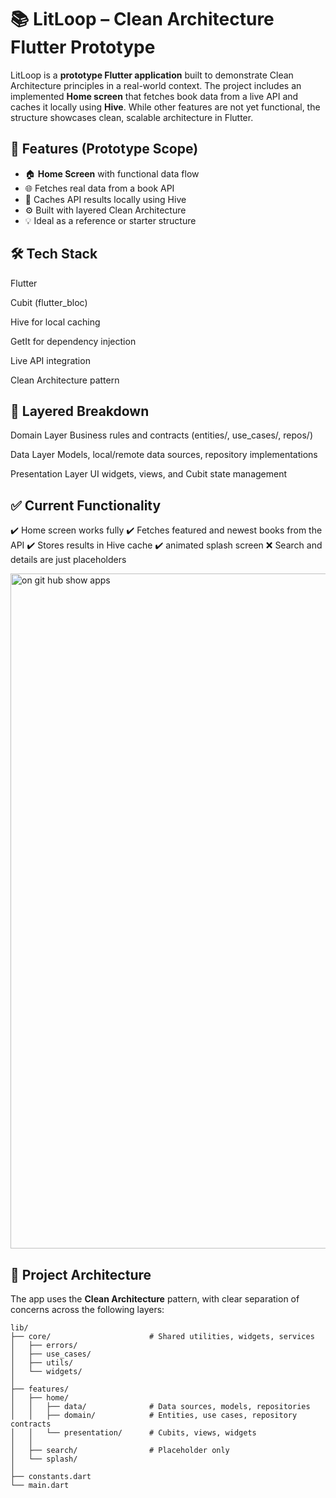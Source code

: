 # 📚 LitLoop – Clean Architecture Flutter Prototype

LitLoop is a **prototype Flutter application** built to demonstrate Clean Architecture principles in a real-world context. The project includes an implemented **Home screen** that fetches book data from a live API and caches it locally using **Hive**. While other features are not yet functional, the structure showcases clean, scalable architecture in Flutter.

## 🚀 Features (Prototype Scope)

- 🏠 **Home Screen** with functional data flow  
- 🌐 Fetches real data from a book API  
- 💾 Caches API results locally using Hive  
- ⚙️ Built with layered Clean Architecture  
- 💡 Ideal as a reference or starter structure  

## 🛠️ Tech Stack
Flutter

Cubit (flutter_bloc)

Hive for local caching

GetIt for dependency injection

Live API integration

Clean Architecture pattern

## 📂 Layered Breakdown
Domain Layer
Business rules and contracts (entities/, use_cases/, repos/)

Data Layer
Models, local/remote data sources, repository implementations

Presentation Layer
UI widgets, views, and Cubit state management

## ✅ Current Functionality
✔️ Home screen works fully
✔️ Fetches featured and newest books from the API
✔️ Stores results in Hive cache
✔️ animated splash screen
❌ Search and details are just placeholders


<img width="1080" height="1080" alt="on git hub show apps" src="https://github.com/user-attachments/assets/57fd80a7-dd4f-4a5b-8596-b041da8a97c6" />


## 🧠 Project Architecture

The app uses the **Clean Architecture** pattern, with clear separation of concerns across the following layers:

```plaintext
lib/
├── core/                      # Shared utilities, widgets, services
│   ├── errors/
│   ├── use_cases/
│   ├── utils/
│   └── widgets/
│
├── features/
│   ├── home/
│   │   ├── data/              # Data sources, models, repositories
│   │   ├── domain/            # Entities, use cases, repository contracts
│   │   └── presentation/      # Cubits, views, widgets
│   │
│   ├── search/                # Placeholder only
│   └── splash/                
│
├── constants.dart
└── main.dart

